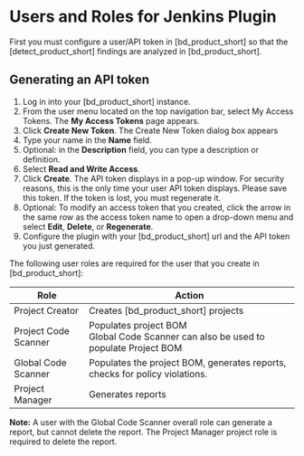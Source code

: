 # Users and Roles for Jenkins Plugin
First you must configure a user/API token in [bd_product_short] so that the [detect_product_short] findings are analyzed in [bd_product_short].

## Generating an API token
1. Log in into your [bd_product_short] instance.
2. From the user menu located on the top navigation bar, select My Access Tokens. The **My Access Tokens** page appears.
4. Click **Create New Token**. The Create New Token dialog box appears
5. Type your name in the **Name** field.
6. Optional: in the **Description** field, you can type a description or definition.
7. Select **Read and Write Access**.
8. Click **Create**. The API token displays in a pop-up window. For security reasons, this is the only time your user API token displays. Please save this token. If the token is lost, you must regenerate it.
9. Optional: To modify an access token that you created, click the arrow in the same row as the access
token name to open a drop-down menu and select **Edit**, **Delete**, or **Regenerate**.
10. Configure the plugin with your [bd_product_short] url and the API token you just generated.

The following user roles are required for the user that you create in [bd_product_short]:

| Role     | Action |
| ----------- | ----------- |
| Project Creator     | Creates [bd_product_short] projects |
| Project Code Scanner   | Populates project BOM<br>Global Code Scanner can also be used to populate Project BOM |
| Global Code Scanner   | Populates the project BOM, generates reports, checks for policy violations. |
| Project Manager     | Generates reports |

**Note:** A user with the Global Code Scanner overall role can generate a report, but cannot delete the report. The Project Manager project role is required to delete the report.
